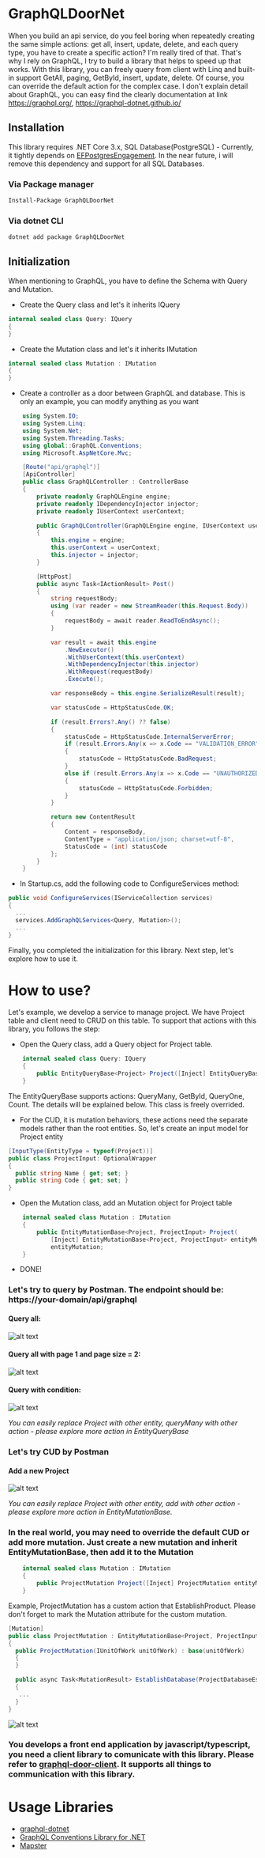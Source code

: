 # GraphQLDoorNet
When you build an api service, do you feel boring when repeatedly creating the same simple actions: get all, insert, update, delete, and each query type, you have to create a specific action? I'm really tired of that. That's why I rely on GraphQL, I try to build a library that helps to speed up that works. With this library, you can freely query from client with Linq and built-in support GetAll, paging, GetById, insert, update, delete. Of course, you can override the default action for the complex case.
I don't explain detail about GraphQL, you can easy find the clearly documentation at link https://graphql.org/, https://graphql-dotnet.github.io/

## Installation
This library requires .NET Core 3.x, SQL Database(PostgreSQL) - Currently, it tightly depends on [EFPostgresEngagement](https://github.com/hieutran3010/EFPostgresEngagement). In the near future, i will remove this dependency and support for all SQL Databases.

### Via Package manager
```sh
Install-Package GraphQLDoorNet
```
### Via dotnet CLI
```sh
dotnet add package GraphQLDoorNet
```

## Initialization
When mentioning to GraphQL, you have to define the Schema with Query and Mutation.
- Create the Query class and let's it inherits IQuery
```c#
internal sealed class Query: IQuery
{
}
```
- Create the Mutation class and let's it inherits IMutation
```c#
internal sealed class Mutation : IMutation
{
}
```
- Create a controller as a door between GraphQL and database. This is only an example, you can modify anything as you want
```c#
    using System.IO;
    using System.Linq;
    using System.Net;
    using System.Threading.Tasks;
    using global::GraphQL.Conventions;
    using Microsoft.AspNetCore.Mvc;

    [Route("api/graphql")]
    [ApiController]
    public class GraphQLController : ControllerBase
    {
        private readonly GraphQLEngine engine;
        private readonly IDependencyInjector injector;
        private readonly IUserContext userContext;

        public GraphQLController(GraphQLEngine engine, IUserContext userContext, IDependencyInjector injector)
        {
            this.engine = engine;
            this.userContext = userContext;
            this.injector = injector;
        }

        [HttpPost]
        public async Task<IActionResult> Post()
        {
            string requestBody;
            using (var reader = new StreamReader(this.Request.Body))
            {
                requestBody = await reader.ReadToEndAsync();
            }

            var result = await this.engine
                .NewExecutor()
                .WithUserContext(this.userContext)
                .WithDependencyInjector(this.injector)
                .WithRequest(requestBody)
                .Execute();

            var responseBody = this.engine.SerializeResult(result);

            var statusCode = HttpStatusCode.OK;

            if (result.Errors?.Any() ?? false)
            {
                statusCode = HttpStatusCode.InternalServerError;
                if (result.Errors.Any(x => x.Code == "VALIDATION_ERROR"))
                {
                    statusCode = HttpStatusCode.BadRequest;
                }
                else if (result.Errors.Any(x => x.Code == "UNAUTHORIZED_ACCESS"))
                {
                    statusCode = HttpStatusCode.Forbidden;
                }
            }

            return new ContentResult
            {
                Content = responseBody,
                ContentType = "application/json; charset=utf-8",
                StatusCode = (int) statusCode
            };
        }
    }
```
- In Startup.cs, add the following code to ConfigureServices method:
```c#
public void ConfigureServices(IServiceCollection services)
{
  ...
  services.AddGraphQLServices<Query, Mutation>();
  ...
}
```
Finally, you completed the initialization for this library. Next step, let's explore how to use it.
# How to use?
Let's example, we develop a service to manage project. We have Project table and client need to CRUD on this table. To support that actions with this library, you follows the step:
- Open the Query class, add a Query object for Project table.
```c#
    internal sealed class Query: IQuery
    {
        public EntityQueryBase<Project> Project([Inject] EntityQueryBase<Project> entityQuery) => entityQuery;
    }
```
  The EntityQueryBase supports actions: QueryMany, GetById, QueryOne, Count. The details will be explained below. This class is freely overrided.
  
- For the CUD, it is mutation behaviors, these actions need the separate models rather than the root entities. So, let's create an input model for Project entity
```c#
[InputType(EntityType = typeof(Project))]
public class ProjectInput: OptionalWrapper
{
  public string Name { get; set; }
  public string Code { get; set; }
}
```
- Open the Mutation class, add an Mutation object for Project table
```c#
    internal sealed class Mutation : IMutation
    {
        public EntityMutationBase<Project, ProjectInput> Project(
            [Inject] EntityMutationBase<Project, ProjectInput> entityMutation) =>
            entityMutation;
    }
```
- DONE!
### Let's try to query by Postman. The endpoint should be: https://your-domain/api/graphql
#### Query all:
![alt text](https://firebasestorage.googleapis.com/v0/b/my-storage-2b677.appspot.com/o/my-libs%2Fgraphql-door-query-all.png?alt=media&token=ae0a2289-ee59-4b80-9573-4d2350e26c7d "Query All")
#### Query all with page 1 and page size = 2:
![alt text](https://firebasestorage.googleapis.com/v0/b/my-storage-2b677.appspot.com/o/my-libs%2Fgraphql-door-query-all-paging.png?alt=media&token=0c72d016-7cf3-4e58-8c55-23e92d152db0 "Query all with page 1 and page size = 2")
#### Query with condition:
![alt text](https://firebasestorage.googleapis.com/v0/b/my-storage-2b677.appspot.com/o/my-libs%2Fgraphql-door-query-by-condition.png?alt=media&token=6c01ad3a-ac74-43a3-bc04-420520175df3 "Query with condition")

*You can easily replace Project with other entity, queryMany with other action - please explore more action in EntityQueryBase*
### Let's try CUD by Postman
#### Add a new Project
![alt text](https://firebasestorage.googleapis.com/v0/b/my-storage-2b677.appspot.com/o/my-libs%2Fgraphql-door-add.png?alt=media&token=7723166c-a09f-453c-9d1b-c280259b563b "Query with condition")

*You can easily replace Project with other entity, add with other action - please explore more action in EntityMutationBase.*
### In the real world, you may need to override the default CUD or add more mutation. Just create a new mutation and inherit EntityMutationBase, then add it to the Mutation
```c#
    internal sealed class Mutation : IMutation
    {
        public ProjectMutation Project([Inject] ProjectMutation entityMutation) => entityMutation;
    }
```
Example, ProjectMutation has a custom action that EstablishProduct. Please don't forget to mark the Mutation attribute for the custom mutation.
```c#
[Mutation]
public class ProjectMutation : EntityMutationBase<Project, ProjectInput>
{
  public ProjectMutation(IUnitOfWork unitOfWork) : base(unitOfWork)
  {
  }

  public async Task<MutationResult> EstablishDatabase(ProjectDatabaseEstablishInput input)
  {
   ...
  }
}
```
![alt text](https://firebasestorage.googleapis.com/v0/b/my-storage-2b677.appspot.com/o/my-libs%2Fgraphql-door-custom-mutation.png?alt=media&token=25bc5931-cad2-418d-a47f-6f1564e4c47e "Custom mutation")

### You develops a front end application by javascript/typescript, you need a client library to comunicate with this library. Please refer to [graphql-door-client](https://github.com/hieutran3010/graphql-door-client). It supports all things to communication with this library.

# Usage Libraries
- [graphql-dotnet](https://github.com/graphql-dotnet/graphql-dotnet)
- [GraphQL Conventions Library for .NET](https://github.com/graphql-dotnet/conventions)
- [Mapster](https://github.com/MapsterMapper/Mapster)
